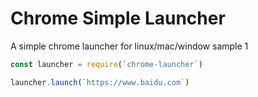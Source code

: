 # Chrome Simple Launcher

A simple chrome launcher for linux/mac/window
sample 1

```javascript
const launcher = require(`chrome-launcher`)

launcher.launch(`https://www.baidu.com`)
```
